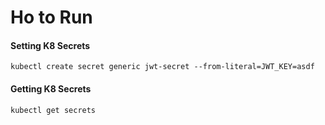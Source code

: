 # Ho to Run

#### Setting K8 Secrets

```shell
kubectl create secret generic jwt-secret --from-literal=JWT_KEY=asdf
```

#### Getting K8 Secrets

```shell
kubectl get secrets
```
